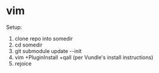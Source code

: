 # vim
Setup:
<ol>
<li>clone repo into somedir</li>
<li>cd somedir</li>
<li>git submodule update --init</li>
<li>vim +PluginInstall +qall (per Vundle's install instructions)</li>
<li>rejoice</li>
</ol>
